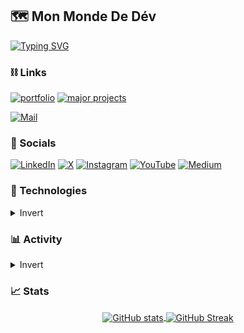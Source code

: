## 🗺 Mon Monde De Dév

[![Typing SVG](https://readme-typing-svg.demolab.com?font=Raleway&color=61DAFB&size=15&letterSpacing=0.05rem&duration=2000&vCenter=true&multiline=true&random=false&width=350&height=190&lines=%F0%9F%92%A1+Currently+Learning%3A;*+Back-end+Development;+;%F0%9F%92%BB+Currently+Developing%3A;*+Message+Board;+;%F0%9F%93%96+Currently+Reading%3A;*+Design+and+Build+Websites%2C+Jon+Duckett;+)](https://git.io/typing-svg)

### ⛓ Links 
[![portfolio](https://img.shields.io/badge/portfolio-555555?style=for-the-badge&logo=rocket&logoColor=white)](https://portfolio-asdacostas-projects.vercel.app/)
[![major projects](https://img.shields.io/badge/major_projects-555555?style=for-the-badge&logo=adobe-creative-cloud&logoColor=white)](https://github.com/asdacosta/major-projects)
<!-- 

[![blog](https://img.shields.io/badge/blog-555555?style=for-the-badge&logo=blogger&logoColor=white)]()
[![platform](https://img.shields.io/badge/learning_platform-555555?style=for-the-badge&logo=lightning&logoColor=white)]()
[![resume](https://img.shields.io/badge/resume-111111?style=for-the-badge&logo=read.cv&logoColor=white)](https://portfolio-asdacostas-projects.vercel.app/)

-->

[![Mail](https://img.shields.io/badge/connect-D14836?style=for-the-badge&logo=gmail&logoColor=white)](https://portfolio-asdacostas-projects.vercel.app/)

### 💬 Socials 
[![LinkedIn](https://img.shields.io/badge/LinkedIn-0A66C2?style=for-the-badge&logo=linkedin&logoColor=white)](https://bit.ly/aceCosta)
[![X](https://img.shields.io/badge/X-000000?style=for-the-badge&logo=twitter&logoColor=white)](https://x.com/Ace_DaCosta)
[![Instagram](https://img.shields.io/badge/Instagram-E4405F?style=for-the-badge&logo=instagram&logoColor=white)](https://www.instagram.com/ace_dacosta/)
[![YouTube](https://img.shields.io/badge/YouTube-FF0000?style=for-the-badge&logo=youtube&logoColor=white)](https://www.youtube.com/@aceDevs)
[![Medium](https://img.shields.io/badge/Medium-000000?style=for-the-badge&logo=medium&logoColor=white)](https://medium.com/@dacostasilvanus)

### 🔧 Technologies
<details>
<summary> Invert </summary>

#### Languages
<table>
  <tbody>
    <tr>
      <td align="center" height="90" width="90">
        <img src="https://cdn.jsdelivr.net/gh/devicons/devicon/icons/javascript/javascript-original.svg" width="48" height="48" alt="JavaScript" />
        <br /><strong>JavaScript</strong>
      </td>
      <td align="center" height="90" width="90">
        <img src="https://cdn.jsdelivr.net/gh/devicons/devicon/icons/python/python-original.svg" width="48" height="48" alt="Python" />
        <br /><strong>Python</strong>
      </td>
      <td align="center" height="90" width="90">
        <img src="https://cdn.jsdelivr.net/gh/devicons/devicon/icons/c/c-original.svg" width="48" height="48" alt="C" />
        <br /><strong>C</strong>
      </td>
    </tr>
     </tbody>
</table>

### Tools
<table>
  <tbody>
    <tr>
       <td align="center" height="90" width="90">
        <img src="https://cdn.jsdelivr.net/gh/devicons/devicon/icons/linux/linux-original.svg" width="48" height="48" alt="Linux" />
        <br /><strong>Linux</strong>
      </td>
      <td align="center" height="90" width="90">
        <img src="https://cdn.jsdelivr.net/gh/devicons/devicon/icons/git/git-original.svg" width="48" height="48" alt="GIT" />
        <br /><strong>GIT</strong>
      </td>
      <td align="center" height="90" width="90">
        <img src="https://cdn.jsdelivr.net/gh/devicons/devicon/icons/webpack/webpack-original.svg" width="48" height="48" alt="Webpack" />
        <br /><strong>Webpack</strong>
      </td>
      <td align="center" height="90" width="90">
        <img src="https://cdn.jsdelivr.net/gh/devicons/devicon/icons/vscode/vscode-original.svg" width="48" height="48" alt="VS Code" />
        <br /><strong>VS Code</strong>
      </td>
      <td align="center" height="90" width="90">
        <img src="https://cdn.jsdelivr.net/gh/devicons/devicon/icons/eslint/eslint-original.svg" width="48" height="48" alt="ESLint" />
        <br /><strong>ESLint</strong>
      </td>
      <td align="center" height="90" width="90">
        <img src="https://cdn.jsdelivr.net/gh/devicons/devicon/icons/babel/babel-original.svg" width="48" height="48" alt="Babel" />
        <br /><strong>Babel</strong>
      </td>
      <td align="center" height="90" width="90">
        <img src="https://cdn.jsdelivr.net/gh/devicons/devicon/icons/vite/vite-original.svg" width="48" height="48" alt="Vite" />
        <br /><strong>Vite</strong>
      </td>
      <td align="center" height="90" width="90">
        <img src="https://cdn.jsdelivr.net/gh/devicons/devicon/icons/vercel/vercel-original.svg" width="48" height="48" alt="Vercel" />
        <br /><strong>Vercel</strong>
      </td>
      <td align="center" height="90" width="90">
        <img src="https://cdn.jsdelivr.net/gh/devicons/devicon/icons/jest/jest-plain.svg" width="48" height="48" alt="Jest" />
        <br /><strong>Jest</strong>
      </td>
    </tr>
 </tbody>
</table>
<table>

### Front-end
<table>
  <tbody>
    <tr>
       <td align="center" height="90" width="90">
        <img src="https://cdn.jsdelivr.net/gh/devicons/devicon/icons/css3/css3-original.svg" width="48" height="48" alt="CSS" />
        <br /><strong>CSS</strong>
      </td>
      <td align="center" height="90" width="90">
        <img src="https://cdn.jsdelivr.net/gh/devicons/devicon/icons/html5/html5-original.svg" width="48" height="48" alt="HTML" />
        <br /><strong>HTML</strong>
      </td>
      <td align="center" height="90" width="90">
        <img src="https://cdn.jsdelivr.net/gh/devicons/devicon/icons/react/react-original.svg" width="48" height="48" alt="React" />
        <br /><strong>React</strong>
      </td>
      <td align="center" height="90" width="90">
        <img src="https://cdn.jsdelivr.net/gh/devicons/devicon/icons/framermotion/framermotion-original.svg" width="48" height="48" alt="Framer Motion" />
        <br /><strong>Framer Motion</strong>
      </td>
      <td align="center" height="90" width="90">
        <img src="https://cdn.jsdelivr.net/gh/devicons/devicon/icons/swiper/swiper-original.svg" width="48" height="48" alt="Swiper" />
        <br /><strong>Swiper</strong>
      </td>
      <td align="center" height="90" width="90">
        <img src="https://cdn.jsdelivr.net/gh/devicons/devicon/icons/figma/figma-original.svg" width="48" height="48" alt="Figma" />
        <br /><strong>Figma</strong>
      </td>
      <td align="center" height="90" width="90">
        <img src="https://cdn.jsdelivr.net/gh/devicons/devicon/icons/canva/canva-original.svg" width="48" height="48" alt="Canva" />
        <br /><strong>Canva</strong>
      </td>
    </tr>
  </tbody>
</table>

### Back-end 
<table>
  <tbody>
    <tr>
      <td align="center" height="90" width="90">
        <img src="https://cdn.jsdelivr.net/gh/devicons/devicon/icons/reactrouter/reactrouter-original.svg" width="48" height="48" alt="React Router" />
        <br /><strong>React Router</strong>
      </td>
       <td align="center" height="90" width="90">
        <img src="https://cdn.jsdelivr.net/gh/devicons/devicon/icons/nodejs/nodejs-original.svg" width="48" height="48" alt="Node.js" />
        <br /><strong>NodeJS</strong>
      </td>
      <td align="center" height="90" width="90">
        <img src="https://cdn.jsdelivr.net/gh/devicons/devicon/icons/mongodb/mongodb-original.svg" width="48" height="48" alt="MongoDB" />
        <br /><strong>MongoDB</strong>
      </td>
      <td align="center" height="90" width="90">
        <img src="https://cdn.jsdelivr.net/gh/devicons/devicon/icons/express/express-original.svg" width="48" height="48" alt="ExpressJS" />
        <br /><strong>ExpressJS</strong>
      </td>
    </tr>
  </tbody>
</table>


<p align='center'>
  <a href="https://github.com/anuraghazra/github-readme-stats">
    <img src="https://github-readme-stats.vercel.app/api/top-langs/?username=asdacosta&layout=compact&theme=react&bg_color=282C34&hide_border=true&custom_title=Most%20Used%20On%20GitHub&card_width=500" />
  </a>
  <a href="https://github.com/anuraghazra/github-readme-stats" >
    <img src="https://github-readme-stats.vercel.app/api/wakatime?username=asdacosta&hide_border=true&locale=en&custom_title=Time%20In%20Code%20Editor,%20June%202024%20-%20Present&theme=react&bg_color=282C34&layout=compact&card_width=500" alt="Time" />
  </a>
</p>

</details>

### 📊 Activity
<details>
<summary> Invert </summary>

[![Ashutosh's github activity graph](https://github-readme-activity-graph.vercel.app/graph?username=asdacosta&theme=react&custom_title=Daily%20Contributions&hide_border=true&height=400&days=7&grid=false)](https://github.com/ashutosh00710/github-readme-activity-graph)

</details>

### 📈 Stats

<p align='center'>
  <a href="https://github.com/asdacosta/github-readme-stats">
    <img align="center" src="https://github-readme-stats.vercel.app/api?username=asdacosta&show=prs_merged_percentage&show_icons=true&hide_border=true&theme=react&bg_color=282C34&hide_rank=true&custom_title=Yearly%20Metrics" alt="GitHub stats" />
  </a>
  <a href="https://git.io/streak-stats">
    <img align="center" src="https://streak-stats.demolab.com?user=asdacosta&exclude_days=Sun&theme=blux&background=282C34&hide_border=true&border_radius=8&date_format=j%20M%5B%20Y%5D&card_height=220" alt="GitHub Streak" />
  </a>
</p>


